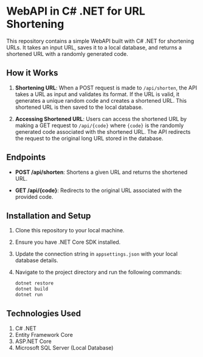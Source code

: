 # WebAPI in C# .NET for URL Shortening

This repository contains a simple WebAPI built with C# .NET for shortening URLs. It takes an input URL, saves it to a local database, and returns a shortened URL with a randomly generated code.

## How it Works

1. **Shortening URL**: When a POST request is made to `/api/shorten`, the API takes a URL as input and validates its format. If the URL is valid, it generates a unique random code and creates a shortened URL. This shortened URL is then saved to the local database.

2. **Accessing Shortened URL**: Users can access the shortened URL by making a GET request to `/api/{code}` where `{code}` is the randomly generated code associated with the shortened URL. The API redirects the request to the original long URL stored in the database.

## Endpoints

- **POST /api/shorten**: Shortens a given URL and returns the shortened URL.

- **GET /api/{code}**: Redirects to the original URL associated with the provided code.

## Installation and Setup

1. Clone this repository to your local machine.

2. Ensure you have .NET Core SDK installed.

3. Update the connection string in `appsettings.json` with your local database details.

4. Navigate to the project directory and run the following commands:

   ```bash
   dotnet restore
   dotnet build
   dotnet run


## Technologies Used

   1. C# .NET
   2. Entity Framework Core
   3. ASP.NET Core
   4. Microsoft SQL Server (Local Database)


